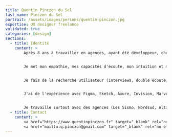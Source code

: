```yaml
---
title: Quentin Pinczon du Sel
last_name: Pinczon du Sel
portrait: /assets/images/persons/quentin-pinczon.jpg
expertise: UX designer freelance
validated: true
categories: [design]
sections:
  - title: Identité
    content: >
        Après 8 ans à travailler en agences, ayant été développeur, chef de projet, UX designer et directeur de production, je me concentre depuis 2015 sur des missions UX, en freelance. 


        Je met mon empathie, mes capacités d'écoute, mon intuition et mes connaissances de l'ensemble de la chaine de production d'un projet aux services des gens avec qui je travaille.


        Je fais de la recherche utilisateur (interviews, double écoute, tests utilisateurs...), j'organise et anime des ateliers de conception, je réalise des parcours utilisateurs, des wireframes, des prototypes, et je peux faire de l'UI sur la base d'une DA ou d'un design system déjà posé.


        J'ai de l'expérience avec Figma, Sketch, Axure, Invision, Marvel, entre autres — mais tout logiciel s'apprend vite.


        Je travaille surtout avec des agences (Les Sismo, Nordsud, Altima, DDB, etc.) pour leurs clients finaux, dans des domaines et pendant des durées variées (de quelques jours à plusieurs mois.)
  - title: Contact
    content: >
        <a href="https://www.quentinpinczon.fr" target="_blank" rel="noreferrer">Site</a> –
        <a href="mailto:q.pinczon@gmail.com" target="_blank" rel="noreferrer">Mail</a>
---
```

